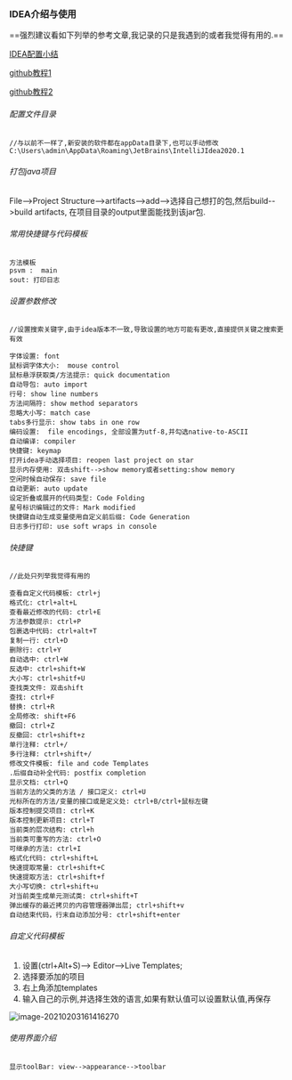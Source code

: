 ### IDEA介绍与使用

==强烈建议看如下列举的参考文章,我记录的只是我遇到的或者我觉得有用的.==

[IDEA配置小结](https://jadyer.cn/2016/04/20/idea-config/)

[github教程1](https://hub.fastgit.org/judasn/IntelliJ-IDEA-Tutorial)

[github教程2](https://hub.fastgit.org/guobinhit/intellij-idea-tutorial)

###### 配置文件目录

```
//与以前不一样了,新安装的软件都在appData目录下,也可以手动修改
C:\Users\admin\AppData\Roaming\JetBrains\IntelliJIdea2020.1
```

###### 打包java项目

File-->Project Structure-->artifacts-->add-->选择自己想打的包,然后build-->build artifacts, 在项目目录的output里面能找到该jar包.

###### 常用快捷键与代码模板

```
方法模板
psvm :  main
sout: 打印日志
```

###### 设置参数修改

```
//设置搜索关键字,由于idea版本不一致,导致设置的地方可能有更改,直接提供关键之搜索更有效

字体设置: font
鼠标调字体大小:  mouse control
鼠标悬浮获取类/方法提示: quick documentation
自动导包: auto import
行号: show line numbers
方法间隔符: show method separators
忽略大小写: match case
tabs多行显示: show tabs in one row
编码设置:  file encodings, 全部设置为utf-8,并勾选native-to-ASCII
自动编译: compiler
快捷键: keymap
打开idea手动选择项目: reopen last project on star
显示内存使用: 双击shift-->show memory或者setting:show memory
空闲时候自动保存: save file
自动更新: auto update
设定折叠或展开的代码类型: Code Folding
星号标识编辑过的文件: Mark modified
快捷键自动生成变量使用自定义前后缀: Code Generation
日志多行打印: use soft wraps in console
```

###### 快捷键

```
//此处只列举我觉得有用的

查看自定义代码模板: ctrl+j
格式化: ctrl+alt+L
查看最近修改的代码: ctrl+E
方法参数提示: ctrl+P
包裹选中代码: ctrl+alt+T
复制一行: ctrl+D
删除行: ctrl+Y
自动选中: ctrl+W
反选中: ctrl+shift+W
大小写: ctrl+shitf+U
查找类文件: 双击shift
查找: ctrl+F
替换: ctrl+R
全局修改: shift+F6
撤回: ctrl+Z
反撤回: ctrl+shift+z
单行注释: ctrl+/
多行注释: ctrl+shift+/
修改文件模板: file and code Templates
.后缀自动补全代码: postfix completion
显示文档: ctrl+Q
当前方法的父类的方法 / 接口定义: ctrl+U
光标所在的方法/变量的接口或是定义处: ctrl+B/ctrl+鼠标左键
版本控制提交项目: ctrl+K
版本控制更新项目: ctrl+T
当前类的层次结构: ctrl+h
当前类可重写的方法: ctrl+O
可继承的方法: ctrl+I
格式化代码: ctrl+shift+L
快速提取常量: ctrl+shift+C
快速提取方法: ctrl+shift+f
大小写切换: ctrl+shift+u
对当前类生成单元测试类: ctrl+shift+T
弹出缓存的最近拷贝的内容管理器弹出层; ctrl+shift+v
自动结束代码，行末自动添加分号: ctrl+shift+enter

```



###### 自定义代码模板

1. 设置(ctrl+Alt+S)--> Editor-->Live Templates;
2. 选择要添加的项目
3. 右上角添加templates
4. 输入自己的示例,并选择生效的语言,如果有默认值可以设置默认值,再保存

![image-20210203161416270](https://raw.githubusercontent.com/tadpole145/images/main/image-20210203161416270.png)

###### 使用界面介绍

```
显示toolBar: view-->appearance-->toolbar

```

